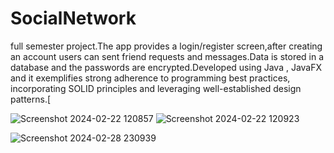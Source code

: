 # SocialNetwork
full semester project.The app provides a login/register screen,after creating an account users can sent friend requests and messages.Data is stored in a database and the passwords are encrypted.Developed using Java , JavaFX  and it exemplifies strong adherence to programming best practices, incorporating SOLID principles and leveraging well-established design patterns.[

![Screenshot 2024-02-22 120857](https://github.com/Putila-Mihai/SocialNetwork/assets/128553152/d5346656-6b4e-4d8f-8081-466ad2b13a2d)
![Screenshot 2024-02-22 120923](https://github.com/Putila-Mihai/SocialNetwork/assets/128553152/a542f766-142f-4fab-9c4e-8669aebb724d)

![Screenshot 2024-02-28 230939](https://github.com/Putila-Mihai/SocialNetwork/assets/128553152/e3dafcb7-602b-42df-b461-bb4bdb924267)
